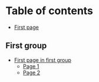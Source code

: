 # Table of contents

* [First page](README.md)

## First group <a href="#first" id="first"></a>

* [First page in first group](first/first.md)
  * [Page 1](page-1.md)
  * [Page 2](page-2.md)

